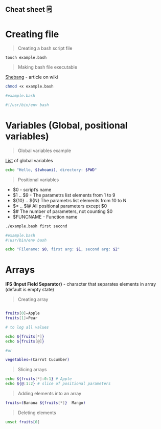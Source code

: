 ## Cheat sheet 🗒️

# Creating file

> Creating a bash script file

`touch example.bash`

> Making bash file executable

[Shebang](https://en.wikipedia.org/wiki/Shebang_%28Unix%29) - article on wiki

```bash
chmod +x example.bash

#example.bash

#!/usr/bin/env bash
```

# Variables (Global, positional variables)

> Global variables example

[List](https://tldp.org/LDP/Bash-Beginners-Guide/html/sect_03_02.html#sect_03_02_) of global variables

```bash
echo "Hello, $(whoami), directory: $PWD"
```

> Positional variables

- $0 - script’s name
- $1 .. $9 -  The parametrs list elements from 1 to 9
- ${10} .. ${N} The parametrs list elements from 10 to N
- $* .. $@ All positional parameters except $0
- $# The number of parameters, not counting $0
- $FUNCNAME - Function name

```bash
./example.bash first second

#example.bash
#!usr/bin/env bash

echo "Filename: $0, first arg: $1, second arg: $2"
```


# Arrays

**IFS (Input Field Separator)** - character that separates elements in array (default is empty state)


> Creating array

```bash

fruits[0]=Apple
fruits[1]=Pear

# to log all values

echo ${fruits[*]} 
echo ${fruits[@]}

#or

vegetables=(Carrot Cucumber)


```


> Slicing arrays

```bash
echo ${fruits[*]:0:1} # Apple
echo ${@:1:2} # slice of positional parameters
```

> Adding elements into an array

```bash
fruits=(Banana ${fruits[*]}  Mango)
```

> Deleting elements

```bash
unset fruits[0]
```



